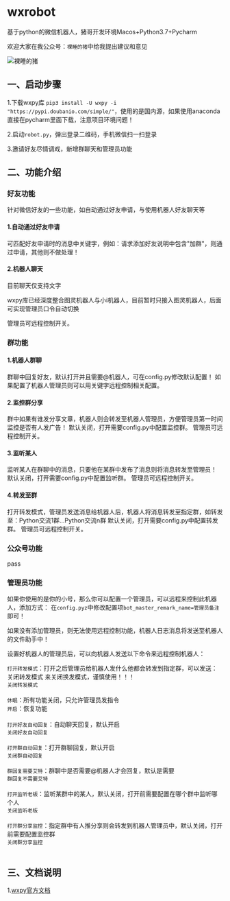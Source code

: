 # wxrobot
基于python的微信机器人，猪哥开发环境Macos+Python3.7+Pycharm

欢迎大家在我公众号：`裸睡的猪`中给我提出建议和意见

![裸睡的猪](https://img-blog.csdnimg.cn/20181217213155258.gif)

## 一、启动步骤
1.下载wxpy库 `pip3 install -U wxpy -i "https://pypi.doubanio.com/simple/"`，使用的是国内源，如果使用anaconda直接在pycharm里面下载，注意项目环境问题！

2.启动`robot.py`，弹出登录二维码，手机微信扫一扫登录

3.邀请好友尽情调戏，新增群聊天和管理员功能


## 二、功能介绍

### 好友功能

针对微信好友的一些功能，如自动通过好友申请，与使用机器人好友聊天等

#### 1.自动通过好友申请
可匹配好友申请时的消息中关键字，例如：请求添加好友说明中包含"加群"，则通过申请，其他则不做处理！

#### 2.机器人聊天
目前聊天仅支持文字

wxpy库已经深度整合图灵机器人与小i机器人，目前暂时只接入图灵机器人，后面可实现管理员口令自动切换

管理员可远程控制开关。

### 群功能

#### 1.机器人群聊
群聊中回复好友，默认打开并且需要@机器人，可在config.py修改默认配置！
如果配置了机器人管理员则可以用关键字远程控制相关配置。

#### 2.监控群分享
群中如果有谁发分享文章，机器人则会转发至机器人管理员，方便管理员第一时间监控是否有人发广告！
默认关闭，打开需要config.py中配置监控群。
管理员可远程控制开关。

#### 3.监听某人
监听某人在群聊中的消息，只要他在某群中发布了消息则将消息转发至管理员！
默认关闭，打开需要config.py中配置监听群。
管理员可远程控制开关。

#### 4.转发至群
打开转发模式，管理员发送消息给机器人后，机器人将消息转发至指定群，如转发至：Python交流1群...Python交流n群
默认关闭，打开需要config.py中配置转发群。
管理员可远程控制开关。

### 公众号功能
pass

### 管理员功能

如果你使用的是你的小号，那么你可以配置一个管理员，可以远程来控制此机器人，添加方式：
在`config.pyz`中修改配置项`bot_master_remark_name=管理员备注`即可！

如果没有添加管理员，则无法使用远程控制功能，机器人日志消息将发送至机器人的文件助手中！

设置好机器人的管理员后，可以向机器人发送以下命令来远程控制机器人：

`打开转发模式`：打开之后管理员给机器人发什么他都会转发到指定群，可以发送：关闭转发模式 来关闭换发模式，谨慎使用！！！<br/>`关闭转发模式`
<br/><br/>`休眠`：所有功能关闭，只允许管理员发指令<br/>`开启`：恢复功能
<br/><br/>`打开好友自动回复`：自动聊天回复，默认开启<br/>`关闭好友自动回复`
<br/><br/>`打开群自动回复`：打开群聊回复，默认开启<br/>`关闭群自动回复`
<br/><br/>`群回复需要艾特`：群聊中是否需要@机器人才会回复，默认是需要<br/>`群回复不需要艾特`
<br/><br/>`打开监听老板`：监听某群中的某人，默认关闭，打开前需要配置在哪个群中监听哪个人<br/>`关闭监听老板`
<br/><br/>`打开群分享监控`：指定群中有人推分享则会转发到机器人管理员中，默认关闭，打开前需要配置监控群<br/>`关闭群分享监控`
<br/><br/>

## 三、文档说明

1.[wxpy官方文档](https://wxpy.readthedocs.io/zh/latest/)

